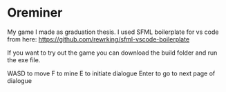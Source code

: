 # Oreminer
My game I made as graduation thesis.
I used SFML boilerplate for vs code from here: https://github.com/rewrking/sfml-vscode-boilerplate

If you want to try out the game you can download the build folder and run the exe file.

WASD to move
F to mine
E to initiate dialogue
Enter to go to next page of dialogue
